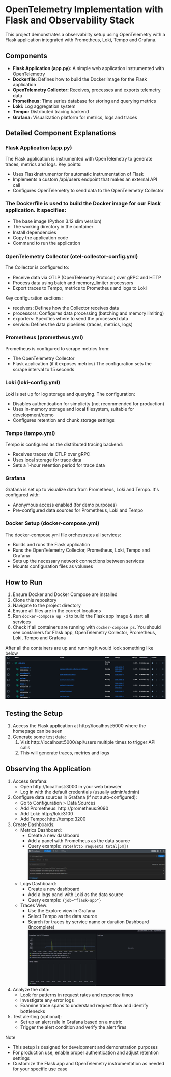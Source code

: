 # OpenTelemetry Implementation with Flask and Observability Stack
This project demonstrates a observability setup using OpenTelemetry with a Flask application integrated with Prometheus, Loki, Tempo and Grafana.

## Components
- **Flask Application (app.py):** A simple web application instrumented with OpenTelemetry
- **Dockerfile:** Defines how to build the Docker image for the Flask application
- **OpenTelemetry Collector:** Receives, processes and exports telemetry data
- **Prometheus:** Time series database for storing and querying metrics
- **Loki:** Log aggregation system
- **Tempo:** Distributed tracing backend
- **Grafana:** Visualization platform for metrics, logs and traces

## Detailed Component Explanations
### Flask Application (app.py)
The Flask application is instrumented with OpenTelemetry to generate traces, metrics and logs. Key points:
- Uses FlaskInstrumentor for automatic instrumentation of Flask
- Implements a custom /api/users endpoint that makes an external API call
- Configures OpenTelemetry to send data to the OpenTelemetry Collector

### The Dockerfile is used to build the Docker image for our Flask application. It specifies:
- The base image (Python 3.12 slim version)
- The working directory in the container
- Install dependencies
- Copy the application code
- Command to run the application

### OpenTelemetry Collector (otel-collector-config.yml)
The Collector is configured to:
- Receive data via OTLP (OpenTelemetry Protocol) over gRPC and HTTP
- Process data using batch and memory_limiter processors
- Export traces to Tempo, metrics to Prometheus and logs to Loki

Key configuration sections:
- receivers: Defines how the Collector receives data
- processors: Configures data processing (batching and memory limiting)
- exporters: Specifies where to send the processed data
- service: Defines the data pipelines (traces, metrics, logs)

### Prometheus (prometheus.yml)
Prometheus is configured to scrape metrics from:
- The OpenTelemetry Collector
- Flask application (if it exposes metrics)
The configuration sets the scrape interval to 15 seconds

### Loki (loki-config.yml)
Loki is set up for log storage and querying. The configuration:
- Disables authentication for simplicity (not recommended for production)
- Uses in-memory storage and local filesystem, suitable for development/demo
- Configures retention and chunk storage settings

### Tempo (tempo.yml)
Tempo is configured as the distributed tracing backend:
- Receives traces via OTLP over gRPC
- Uses local storage for trace data
- Sets a 1-hour retention period for trace data

### Grafana
Grafana is set up to visualize data from Prometheus, Loki and Tempo. It's configured with:
- Anonymous access enabled (for demo purposes)
- Pre-configured data sources for Prometheus, Loki and Tempo

### Docker Setup (docker-compose.yml)
The docker-compose.yml file orchestrates all services:
- Builds and runs the Flask application
- Runs the OpenTelemetry Collector, Prometheus, Loki, Tempo and Grafana
- Sets up the necessary network connections between services
- Mounts configuration files as volumes

## How to Run
1. Ensure Docker and Docker Compose are installed
2. Clone this repository
3. Navigate to the project directory
4. Ensure all files are in the correct locations
5. Run `docker-compose up -d` to build the Flask app image & start all services
6. Check if all containers are running with `docker-compose ps`. You should see containers for Flask app, OpenTelemetry Collector, Prometheus, Loki, Tempo and Grafana

After all the containers are up and running it would look something like below
![Docker](https://github.com/Nicconike/otel-demo/blob/master/assets/docker_desktop.png)

## Testing the Setup
1. Access the Flask application at http://localhost:5000 where the homepage can be seen
2. Generate some test data:
    1. Visit http://localhost:5000/api/users multiple times to trigger API calls
    2. This will generate traces, metrics and logs

## Observing the Application
1. Access Grafana:
    - Open http://localhost:3000 in your web browser
    - Log in with the default credentials (usually admin/admin)
2. Configure data sources in Grafana (if not auto-configured):
    - Go to Configuration > Data Sources
    - Add Prometheus: http://prometheus:9090
    - Add Loki: http://loki:3100
    - Add Tempo: http://tempo:3200
3. Create Dashboards:
    - Metrics Dashboard:
        - Create a new dashboard
        - Add a panel with Prometheus as the data source
        - Query example: `rate(http_requests_total[5m])`
        ![Prometheus](https://github.com/Nicconike/otel-demo/blob/master/assets/prometheus.png)
    - Logs Dashboard:
        - Create a new dashboard
        - Add a logs panel with Loki as the data source
        - Query example: `{job="flask-app"}`
    - Traces View:
        - Use the Explore view in Grafana
        - Select Tempo as the data source
        - Search for traces by service name or duration
    Dashboard (Incomplete)
    ![Dashboard](https://github.com/Nicconike/otel-demo/blob/master/assets/dashboard.png)
4. Analyze the data:
    - Look for patterns in request rates and response times
    - Investigate any error logs
    - Examine trace spans to understand request flow and identify bottlenecks
5. Test alerting (optional):
    - Set up an alert rule in Grafana based on a metric
    - Trigger the alert condition and verify the alert fires

> [!NOTE]
> - This setup is designed for development and demonstration purposes
> - For production use, enable proper authentication and adjust retention settings
> - Customize the Flask app and OpenTelemetry instrumentation as needed for your specific use case
